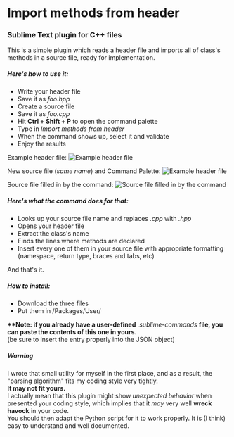# Import methods from header
### Sublime Text plugin for C++ files
This is a simple plugin which reads a header file and imports all 
of class's methods in a source file, ready for implementation.  
##### Here's how to use it:
 - Write your header file
 - Save it as *foo.hpp*
 - Create a source file
 - Save it as *foo.cpp*
 - Hit **Ctrl + Shift + P** to open the command palette
 - Type in *Import methods from header*
 - When the command shows up, select it and validate
 - Enjoy the results

Example header file:
![Example header file](http://i.imgur.com/7OyxyQb.png "Example header file")

New source file (*same name*) and Command Palette:
![Example header file](http://i.imgur.com/rGhnDQq.png "New source file and Command Palette")

Source file filled in by the command:
![Source file filled in by the command](http://i.imgur.com/5V79NOp.png "Source file after")

##### Here's what the command does for that:
 - Looks up your source file name and replaces *.cpp* with *.hpp*
 - Opens your header file
 - Extract the class's name
 - Finds the lines where methods are declared
 - Insert every one of them in your source file with appropriate formatting (namespace, return type, braces and tabs, etc)  
   
 And that's it.  

 ##### How to install:
 - Download the three files
 - Put them in <ST dir>/Packages/User/

**\*\*Note: if you already have a user-defined** *.sublime-commands* **file, 
you can paste the contents of this one in yours.**  
(be sure to insert the entry properly into the JSON object)

##### Warning
I wrote that small utility for myself in the first place, and as a result, 
the "parsing algorithm" fits my coding style very tightly.  
__It may not fit yours.__  
I actually mean that this plugin might show *unexpected behavior* when presented your 
coding style, which implies that it *may* very well __wreck havock__ in your code.  
You should then adapt the Python script for it to work properly. It is (I think) easy 
to understand and well documented.
